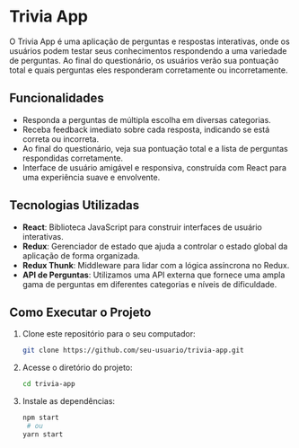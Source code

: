 # Trivia App

O Trivia App é uma aplicação de perguntas e respostas interativas, onde os usuários podem testar seus conhecimentos respondendo a uma variedade de perguntas. Ao final do questionário, os usuários verão sua pontuação total e quais perguntas eles responderam corretamente ou incorretamente.

## Funcionalidades

- Responda a perguntas de múltipla escolha em diversas categorias.
- Receba feedback imediato sobre cada resposta, indicando se está correta ou incorreta.
- Ao final do questionário, veja sua pontuação total e a lista de perguntas respondidas corretamente.
- Interface de usuário amigável e responsiva, construída com React para uma experiência suave e envolvente.

## Tecnologias Utilizadas

- **React**: Biblioteca JavaScript para construir interfaces de usuário interativas.
- **Redux**: Gerenciador de estado que ajuda a controlar o estado global da aplicação de forma organizada.
- **Redux Thunk**: Middleware para lidar com a lógica assíncrona no Redux.
- **API de Perguntas**: Utilizamos uma API externa que fornece uma ampla gama de perguntas em diferentes categorias e níveis de dificuldade.

## Como Executar o Projeto

1. Clone este repositório para o seu computador:

   ```bash
   git clone https://github.com/seu-usuario/trivia-app.git

2. Acesse o diretório do projeto:

   ```bash
   cd trivia-app

3. Instale as dependências:

   ```bash
   npm start
    # ou
   yarn start
